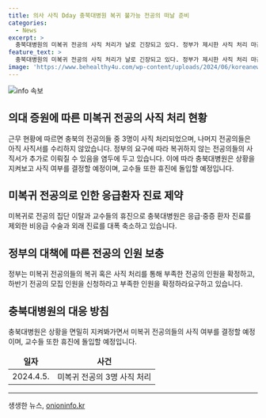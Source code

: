 ```yaml
---
title: 의사 사직 Dday 충북대병원 복귀 불가능 전공의 떠날 준비
categories:
  - News
excerpt: >
  충북대병원의 미복귀 전공의 사직 처리가 날로 긴장되고 있다. 정부가 제시한 사직 처리 마감 시한인 15일이 지났음에도 112명 중 3명만 사직서를 처리했고, 나머지는 아직 처리되지 않았다. 이에 따라 병원은 병행 진료를 축소하고 교수들은 휴진에 돌입할 예정이라고 한다. 이러한 상황 속에서도 병원 측은 사직 여부를 결정하기 전 상황을 지켜보겠다는 입장을 밝혀 논란이 예상된다.
feature_text: >
  충북대병원의 미복귀 전공의 사직 처리가 날로 긴장되고 있다. 정부가 제시한 사직 처리 마감 시한인 15일이 지났음에도 112명 중 3명만 사직서를 처리했고, 나머지는 아직 처리되지 않았다. 이에 따라 병원은 병행 진료를 축소하고 교수들은 휴진에 돌입할 예정이라고 한다. 이러한 상황 속에서도 병원 측은 사직 여부를 결정하기 전 상황을 지켜보겠다는 입장을 밝혀 논란이 예상된다.
image: 'https://www.behealthy4u.com/wp-content/uploads/2024/06/koreanews.jpg'
---
```


<p><img src="https://www.behealthy4u.com/wp-content/uploads/2024/06/koreanews.jpg" alt="info 속보" /></p>

<h2 data-ke-size="size26">의대 증원에 따른 미복귀 전공의 사직 처리 현황</h2>

<p data-ke-size="size16">근무 현황에 따르면 충북의 전공의들 중 3명이 사직 처리되었으며, 나머지 전공의들은 아직 사직서를 수리하지 않았습니다. 정부의 요구에 따라 복귀하지 않는 전공의들의 사직서가 추가로 이뤄질 수 있음을 염두에 두고 있습니다. 이에 따라 충북대병원은 상황을 지켜보고 사직 여부를 결정할 예정이며, 교수들 또한 휴진에 돌입할 예정입니다.</p>

<h2 data-ke-size="size26">미복귀 전공의로 인한 응급환자 진료 제약</h2>

<p data-ke-size="size16">미복귀로 전공의 집단 이탈과 교수들의 휴진으로 충북대병원은 응급·중증 환자 진료를 제외한 비응급 수술과 외래 진료를 대폭 축소하고 있습니다.</p>

<h2 data-ke-size="size26">정부의 대책에 따른 전공의 인원 보충</h2>

<p data-ke-size="size16">정부는 미복귀 전공의들의 복귀 혹은 사직 처리를 통해 부족한 전공의 인원을 확정하고, 하반기 전공의 모집 인원을 신청하라고 부족한 인원을 확정하라요구하고 있습니다.</p>

<h2 data-ke-size="size26">충북대병원의 대응 방침</h2>

<p data-ke-size="size16">충북대병원은 상황을 면밀히 지켜봐가면서 미복귀 전공의들의 사직 여부를 결정할 예정이며, 교수들 또한 휴진에 돌입할 예정입니다.</p>

<table>
    <thead>
        <tr>
            <td style="text-align: center; height: 17px;"><b>일자</b></td>
            <td style="text-align: center; height: 17px;"><b>사건</b></td>
        </tr>
    </thead>
    <tbody>
        <tr>
            <td style="text-align: center; height: 17px;">2024.4.5.</td>
            <td style="text-align: center; height: 17px;">미복귀 전공의 3명 사직 처리</td>
        </tr>
    </tbody>
</table>

<hr>

<p data-ke-size="size16"></p>
생생한 뉴스, <a href="https://onioninfo.kr" rel="dofollow">onioninfo.kr</a>


